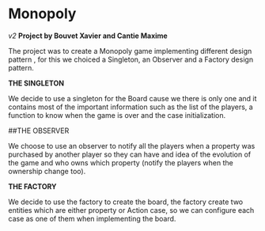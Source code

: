 # Monopoly
*v2*
**Project by Bouvet Xavier and Cantie Maxime**

The project was to create a Monopoly game implementing different design pattern , for this we choiced a Singleton, an Observer and a Factory design pattern.

**THE SINGLETON**

We decide to use a singleton for the Board cause we there is only one and it contains most of the important information such as the list of the players, a function to know when the game is over and the case initialization.

##THE OBSERVER

We choose to use an observer to notify all the players when a property was purchased by another player so they can have and idea of the evolution of the game and who owns which property (notify the players when the ownership change too).

**THE FACTORY**

We decide to use the factory to create the board, the factory create two entities which are either property or Action case, so we can configure each case as one of them when implementing the board. 
